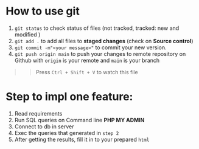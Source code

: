 # How to use git
1. `git status` to check status of files (not tracked, tracked: new and modified )
2. `git add .` to add all files to **staged changes** (check on **Source control**)
3. `git commit -m"<your message>"` to commit your new version.
4. `git push origin main` to push your changes to remote repository on Github with `origin` is your remote and `main` is your branch
   
>> Press `Ctrl + Shift + V` to watch this file

# Step to impl one feature:
1. Read requirements
2. Run SQL queries on Command line **PHP MY ADMIN**
3. Connect to db in server
4. Exec the queries that generated in `step 2`
5. After getting the results, fill it in to your prepared `html`

